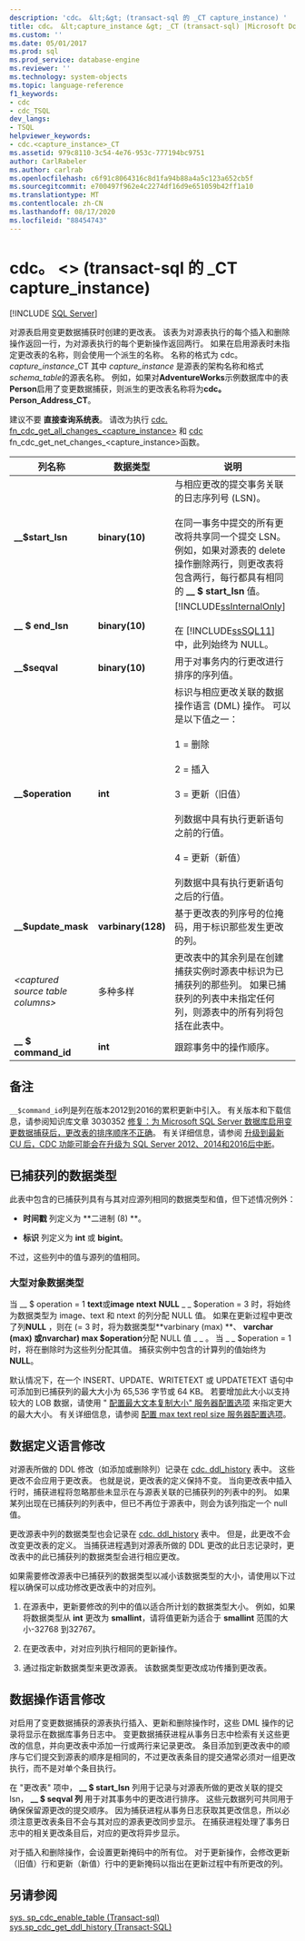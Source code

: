 ```yaml
---
description: 'cdc。 &lt;&gt; (transact-sql 的 _CT capture_instance) '
title: cdc。 &lt;capture_instance &gt; _CT (transact-sql) |Microsoft Docs
ms.custom: ''
ms.date: 05/01/2017
ms.prod: sql
ms.prod_service: database-engine
ms.reviewer: ''
ms.technology: system-objects
ms.topic: language-reference
f1_keywords:
- cdc
- cdc_TSQL
dev_langs:
- TSQL
helpviewer_keywords:
- cdc.<capture_instance>_CT
ms.assetid: 979c8110-3c54-4e76-953c-777194bc9751
author: CarlRabeler
ms.author: carlrab
ms.openlocfilehash: c6f91c8064316c8d1fa94b88a4a5c123a652cb5f
ms.sourcegitcommit: e700497f962e4c2274df16d9e651059b42ff1a10
ms.translationtype: MT
ms.contentlocale: zh-CN
ms.lasthandoff: 08/17/2020
ms.locfileid: "88454743"
---
```

# <a name="cdcltcapture_instancegt_ct-transact-sql"></a>cdc。 &lt;&gt; (transact-sql 的 _CT capture_instance) 
[!INCLUDE [SQL Server](../../includes/applies-to-version/sqlserver.md)]

  对源表启用变更数据捕获时创建的更改表。 该表为对源表执行的每个插入和删除操作返回一行，为对源表执行的每个更新操作返回两行。 如果在启用源表时未指定更改表的名称，则会使用一个派生的名称。 名称的格式为 cdc。*capture_instance*_CT 其中 *capture_instance* 是源表的架构名称和格式 *schema_table*的源表名称。 例如，如果对**AdventureWorks**示例数据库中的表**Person**启用了变更数据捕获，则派生的更改表名称将为**cdc。Person_Address_CT**。  
  
 建议不要 **直接查询系统表**。 请改为执行 [cdc. fn_cdc_get_all_changes_<capture_instance>](../../relational-databases/system-functions/cdc-fn-cdc-get-all-changes-capture-instance-transact-sql.md) 和 [cdc ](../../relational-databases/system-functions/cdc-fn-cdc-get-net-changes-capture-instance-transact-sql.md) fn_cdc_get_net_changes_<capture_instance>函数。  
  

  
|列名称|数据类型|说明|  
|-----------------|---------------|-----------------|  
|**__$start_lsn**|**binary(10)**|与相应更改的提交事务关联的日志序列号 (LSN)。<br /><br /> 在同一事务中提交的所有更改将共享同一个提交 LSN。 例如，如果对源表的 delete 操作删除两行，则更改表将包含两行，每行都具有相同的 **__ $ start_lsn** 值。|  
|**__ $ end_lsn**|**binary(10)**|[!INCLUDE[ssInternalOnly](../../includes/ssinternalonly-md.md)]<br /><br /> 在 [!INCLUDE[ssSQL11](../../includes/sssql11-md.md)] 中，此列始终为 NULL。|  
|**__$seqval**|**binary(10)**|用于对事务内的行更改进行排序的序列值。|  
|**__$operation**|**int**|标识与相应更改关联的数据操作语言 (DML) 操作。 可以是以下值之一：<br /><br /> 1 = 删除<br /><br /> 2 = 插入<br /><br /> 3 = 更新（旧值）<br /><br /> 列数据中具有执行更新语句之前的行值。<br /><br /> 4 = 更新（新值）<br /><br /> 列数据中具有执行更新语句之后的行值。|  
|**__$update_mask**|**varbinary(128)**|基于更改表的列序号的位掩码，用于标识那些发生更改的列。|  
|*\<captured source table columns>*|多种多样|更改表中的其余列是在创建捕获实例时源表中标识为已捕获列的那些列。 如果已捕获列的列表中未指定任何列，则源表中的所有列将包括在此表中。|  
|**__ $ command_id** |**int** |跟踪事务中的操作顺序。 |  
  
## <a name="remarks"></a>备注  

`__$command_id`列是列在版本2012到2016的累积更新中引入。 有关版本和下载信息，请参阅知识库文章 3030352 [修复：为 Microsoft SQL Server 数据库启用变更数据捕获后，更改表的排序顺序不正确](https://support.microsoft.com/help/3030352/fix-the-change-table-is-ordered-incorrectly-for-updated-rows-after-you)。  有关详细信息，请参阅 [升级到最新 CU 后，CDC 功能可能会在升级为 SQL Server 2012、2014和2016后中断](https://blogs.msdn.microsoft.com/sql_server_team/cdc-functionality-may-break-after-upgrading-to-the-latest-cu-for-sql-server-2012-2014-and-2016/)。

## <a name="captured-column-data-types"></a>已捕获列的数据类型  
 此表中包含的已捕获列具有与其对应源列相同的数据类型和值，但下述情况例外：  
  
-   **时间戳** 列定义为 **二进制 (8) **。  
  
-   **标识** 列定义为 **int** 或 **bigint**。  
  
 不过，这些列中的值与源列的值相同。  
  
### <a name="large-object-data-types"></a>大型对象数据类型  
 当 __ $ operation = 1 **text**或**image** **ntext** **NULL** \_ \_ $operation = 3 时，将始终为数据类型为 image、text 和 ntext 的列分配 NULL 值。 如果在更新过程中更改了列**NULL** ，则在 (= 3 时，将为数据类型**varbinary (max) **、 **varchar (max) **或**nvarchar) max $operation**分配 NULL 值 \_ \_ 。 当 \_ \_ $operation = 1 时，将在删除时为这些列分配其值。 捕获实例中包含的计算列的值始终为 **NULL**。  
  
 默认情况下，在一个 INSERT、UPDATE、WRITETEXT 或 UPDATETEXT 语句中可添加到已捕获列的最大大小为 65,536 字节或 64 KB。 若要增加此大小以支持较大的 LOB 数据，请使用 " [配置最大文本复制大小" 服务器配置选项](../../database-engine/configure-windows/configure-the-max-text-repl-size-server-configuration-option.md) 来指定更大的最大大小。 有关详细信息，请参阅 [配置 max text repl size 服务器配置选项](../../database-engine/configure-windows/configure-the-max-text-repl-size-server-configuration-option.md)。  
  
## <a name="data-definition-language-modifications"></a>数据定义语言修改  
 对源表所做的 DDL 修改（如添加或删除列）记录在 [cdc. ddl_history](../../relational-databases/system-tables/cdc-ddl-history-transact-sql.md) 表中。 这些更改不会应用于更改表。 也就是说，更改表的定义保持不变。 当向更改表中插入行时，捕获进程将忽略那些未显示在与源表关联的已捕获列的列表中的列。 如果某列出现在已捕获列的列表中，但已不再位于源表中，则会为该列指定一个 null 值。  
  
 更改源表中列的数据类型也会记录在 [cdc. ddl_history](../../relational-databases/system-tables/cdc-ddl-history-transact-sql.md) 表中。 但是，此更改不会改变更改表的定义。 当捕获进程遇到对源表所做的 DDL 更改的此日志记录时，更改表中的此已捕获列的数据类型会进行相应更改。  
  
 如果需要修改源表中已捕获列的数据类型以减小该数据类型的大小，请使用以下过程以确保可以成功修改更改表中的对应列。  
  
1.  在源表中，更新要修改的列中的值以适合所计划的数据类型大小。 例如，如果将数据类型从 **int** 更改为 **smallint**，请将值更新为适合于 **smallint** 范围的大小-32768 到32767。  
  
2.  在更改表中，对对应列执行相同的更新操作。  
  
3.  通过指定新数据类型来更改源表。 该数据类型更改成功传播到更改表。  

## <a name="data-manipulation-language-modifications"></a>数据操作语言修改  
 对启用了变更数据捕获的源表执行插入、更新和删除操作时，这些 DML 操作的记录将显示在数据库事务日志中。 变更数据捕获进程从事务日志中检索有关这些更改的信息，并向更改表中添加一行或两行来记录更改。 条目添加到更改表中的顺序与它们提交到源表的顺序是相同的，不过更改表条目的提交通常必须对一组更改执行，而不是对单个条目执行。  
  
 在 "更改表" 项中， **__ $ start_lsn** 列用于记录与对源表所做的更改关联的提交 lsn， **__ $ seqval 列** 用于对其事务中的更改进行排序。 这些元数据列可共同用于确保保留源更改的提交顺序。 因为捕获进程从事务日志获取其更改信息，所以必须注意更改表条目不会与其对应的源表更改同步显示。 在捕获进程处理了事务日志中的相关更改条目后，对应的更改将异步显示。  
  
 对于插入和删除操作，会设置更新掩码中的所有位。 对于更新操作，会修改更新（旧值）行和更新（新值）行中的更新掩码以指出在更新过程中有所更改的列。  
  
## <a name="see-also"></a>另请参阅  
 [sys. sp_cdc_enable_table &#40;Transact-sql&#41;](../../relational-databases/system-stored-procedures/sys-sp-cdc-enable-table-transact-sql.md)   
 [sys.sp_cdc_get_ddl_history &#40;Transact-SQL&#41;](../../relational-databases/system-stored-procedures/sys-sp-cdc-get-ddl-history-transact-sql.md)  
  
  
